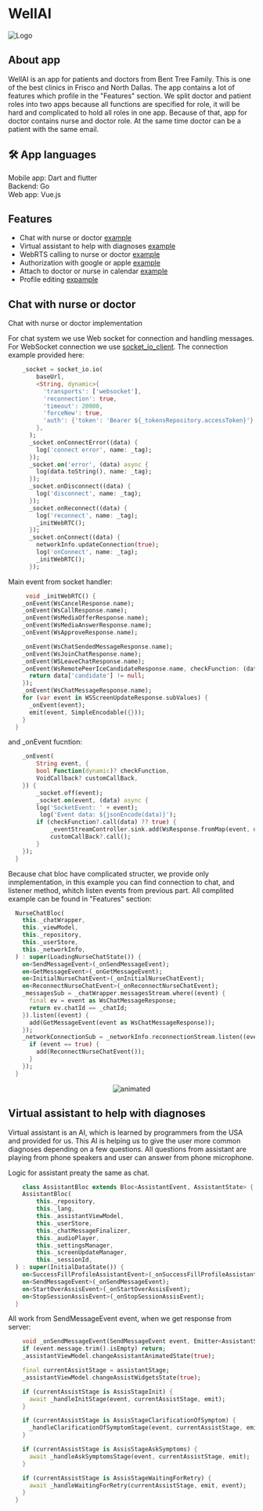 # WellAI
![Logo](https://github.com/GaLenN3228/wellai_mobile/blob/master/assets/logo.png?raw=true)

## About app

WellAI is an app for patients and doctors from Bent Tree Family. This is one of the best clinics in Frisco and North Dallas. The app contains a lot of features which profile in the "Features" section. We split doctor and patient roles into two apps because all functions are specified for role, it will be hard and complicated to hold all roles in one app. Because of that, app for doctor contains nurse and doctor role. At the same time doctor can be a patient with the same email. 

## 🛠 App languages
Mobile app: Dart and flutter<br />
Backend: Go<br />
Web app: Vue.js

## Features

- Chat with nurse or doctor  [example]()
- Virtual assistant to help with diagnoses   [example]()
- WebRTS calling to nurse or doctor  [example]()
- Authorization with google or apple [example]()
- Attach to doctor or nurse in calendar [example]()
- Profile editing [expample]()

## Chat with nurse or doctor

Chat with nurse or doctor implementation 

For chat system we use Web socket for connection and handling messages. For WebSocket connection we use [socket_io_client](https://pub.dev/packages/socket_io_client). The connection example provided here:

```dart
    _socket = socket_io.io(
        baseUrl,
        <String, dynamic>{
          'transports': ['websocket'],
          'reconnection': true,
          'timeout': 20000,
          'forceNew': true,
          'auth': {'token': 'Bearer ${_tokensRepository.accessToken}'},
        },
      );
      _socket.onConnectError((data) {
        log('connect error', name: _tag);
      });
      _socket.on('error', (data) async {
        log(data.toString(), name: _tag);
      });
      _socket.onDisconnect((data) {
        log('disconnect', name: _tag);
      });
      _socket.onReconnect((data) {
        log('reconnect', name: _tag);
        _initWebRTC();
      });
      _socket.onConnect((data) {
        networkInfo.updateConnection(true);
        log('onConnect', name: _tag);
        _initWebRTC();
      });
```

Main event from socket handler: 

```dart
     void _initWebRTC() {
    _onEvent(WsCancelResponse.name);
    _onEvent(WsCallResponse.name);
    _onEvent(WsMediaOfferResponse.name);
    _onEvent(WsMediaAnswerResponse.name);
    _onEvent(WsApproveResponse.name);

    _onEvent(WsChatSendedMessageResponse.name);
    _onEvent(WsJoinChatResponse.name);
    _onEvent(WSLeaveChatResponse.name);
    _onEvent(WsRemotePeerIceCandidateResponse.name, checkFunction: (data) {
      return data['candidate'] != null;
    });
    _onEvent(WsChatMessageResponse.name);
    for (var event in WSScreenUpdateResponse.subValues) {
      _onEvent(event);
      emit(event, SimpleEncodable({}));
    }
  }
```

and _onEvent fucntion: 

```dart
    _onEvent(
        String event, {
        bool Function(dynamic)? checkFunction,
        VoidCallback? customCallBack,
    }) {
        _socket.off(event);
        _socket.on(event, (data) async {
        log('SocketEvent: ' + event);
         log('Event data: ${jsonEncode(data)}');
        if (checkFunction?.call(data) ?? true) {
            _eventStreamController.sink.add(WsResponse.fromMap(event, data));
            customCallBack?.call();
        }
    });
  }
```

Because chat bloc have complicated structer, we provide only inmplementation, in this example you can find connection to chat, and listener method, whitch listen events from previous part. All complited example can be found in "Features" section: 

```dart
  NurseChatBloc(
    this._chatWrapper,
    this._viewModel,
    this._repository,
    this._userStore,
    this._networkInfo,
  ) : super(LoadingNurseChatState()) {
    on<SendMessageEvent>(_onSendMessageEvent);
    on<GetMessageEvent>(_onGetMessageEvent);
    on<InitialNurseChatEvent>(_onInitialNurseChatEvent);
    on<ReconnectNurseChatEvent>(_onReconnectNurseChatEvent);
    _messagesSub = _chatWrapper.messagesStream.where((event) {
      final ev = event as WsChatMessageResponse;
      return ev.chatId == _chatId;
    }).listen((event) {
      add(GetMessageEvent(event as WsChatMessageResponse));
    });
    _networkConnectionSub = _networkInfo.reconnectionStream.listen((event) {
      if (event == true) {
        add(ReconnectNurseChatEvent());
      }
    });
  }
```

<p align="center">
  <img src="https://github.com/GaLenN3228/wellai_mobile/blob/master/assets/chat.gif" alt="animated" />
</p>

## Virtual assistant to help with diagnoses

Virtual assistant is an AI, which is learned by programmers from the USA and provided for us. This AI is helping us to give the user more common diagnoses depending on a few questions. All questions from assistant are playing from phone speakers and user can answer from phone microphone.

Logic for assistant preaty the same as chat.

```dart
    class AssistantBloc extends Bloc<AssistantEvent, AssistantState> {
    AssistantBloc(
        this._repository,
        this._lang,
        this._assistantViewModel,
        this._userStore,
        this._chatMessageFinalizer,
        this._audioPlayer,
        this._settingsManager,
        this._screenUpdateManager,
        this._sessionId,
  ) : super(InitialDataState()) {
    on<SuccessFillProfileAssistantEvent>(_onSuccessFillProfileAssistantEvent);
    on<SendMessageEvent>(_onSendMessageEvent);
    on<StartOverAssisEvent>(_onStartOverAssisEvent);
    on<StopSessionAssisEvent>(_onStopSessionAssisEvent);
  }
```

All work from SendMessageEvent event, when we get response from server: 

```dart
    void _onSendMessageEvent(SendMessageEvent event, Emitter<AssistantState> emit) async {
    if (event.message.trim().isEmpty) return;
    _assistantViewModel.changeAssistantAnimatedState(true);

    final currentAssistStage = assistantStage;
    _assistantViewModel.changeAssistWidgetsState(true);

    if (currentAssistStage is AssisStageInit) {
      await _handleInitStage(event, currentAssistStage, emit);
    }

    if (currentAssistStage is AssisStageClarificationOfSymptom) {
      _handleClarificationOfSymptomStage(event, currentAssistStage, emit);
    }

    if (currentAssistStage is AssisStageAskSymptoms) {
      await _handleAskSymptomsStage(event, currentAssistStage, emit);
    }

    if (currentAssistStage is AssisStageWaitingForRetry) {
      await _handleWaitingForRetry(currentAssistStage, emit, event);
    }
  }
```